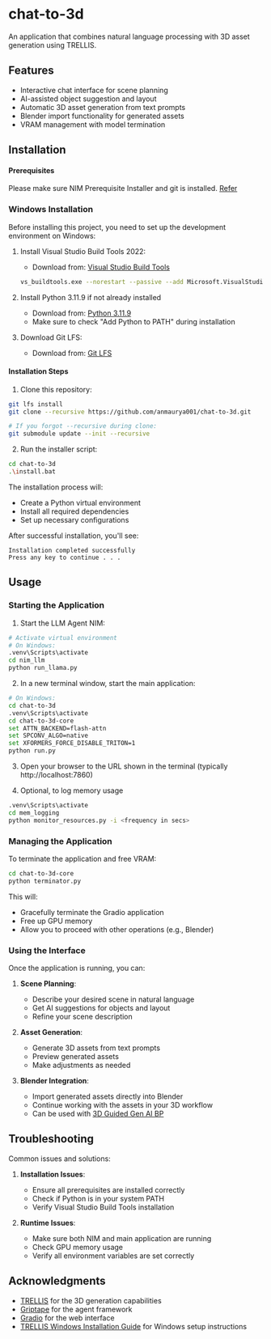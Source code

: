 ﻿# chat-to-3d

An application that combines natural language processing with 3D asset generation using TRELLIS.

## Features

- Interactive chat interface for scene planning
- AI-assisted object suggestion and layout
- Automatic 3D asset generation from text prompts
- Blender import functionality for generated assets
- VRAM management with model termination

## Installation 

#### Prerequisites
Please make sure NIM Prerequisite Installer and git is installed. [Refer](https://github.com/NVIDIA-AI-Blueprints/3d-guided-genai-rtx?tab=readme-ov-file#prerequisites)

### Windows Installation 

Before installing this project, you need to set up the development environment on Windows:

1. Install Visual Studio Build Tools 2022:
   - Download from: [Visual Studio Build Tools](https://visualstudio.microsoft.com/visual-cpp-build-tools/)
   ```bash
   vs_buildtools.exe --norestart --passive --add Microsoft.VisualStudio.Workload.VCTools --includeRecommended
   ```

2. Install Python 3.11.9 if not already installed
   - Download from: [Python 3.11.9](https://www.python.org/downloads/release/python-3119/)
   - Make sure to check "Add Python to PATH" during installation

3. Download Git LFS:
   - Download from: [Git LFS](https://git-lfs.com/)


#### Installation Steps

1. Clone this repository:
```bash
git lfs install
git clone --recursive https://github.com/anmaurya001/chat-to-3d.git

# If you forgot --recursive during clone:
git submodule update --init --recursive
```

2. Run the installer script:
```bash
cd chat-to-3d
.\install.bat
```

The installation process will:
- Create a Python virtual environment
- Install all required dependencies
- Set up necessary configurations

After successful installation, you'll see:
```
Installation completed successfully
Press any key to continue . . .
```

## Usage

### Starting the Application

1. Start the LLM Agent NIM:
```bash
# Activate virtual environment
# On Windows:
.venv\Scripts\activate
cd nim_llm
python run_llama.py
```

2. In a new terminal window, start the main application:
```bash
# On Windows:
cd chat-to-3d
.venv\Scripts\activate
cd chat-to-3d-core
set ATTN_BACKEND=flash-attn
set SPCONV_ALGO=native
set XFORMERS_FORCE_DISABLE_TRITON=1
python run.py
```

3. Open your browser to the URL shown in the terminal (typically http://localhost:7860)

4. Optional, to log memory usage
```bash
.venv\Scripts\activate
cd mem_logging
python monitor_resources.py -i <frequency in secs>
```

### Managing the Application

To terminate the application and free VRAM:
```bash
cd chat-to-3d-core
python terminator.py
```
This will:
- Gracefully terminate the Gradio application
- Free up GPU memory
- Allow you to proceed with other operations (e.g., Blender)

### Using the Interface

Once the application is running, you can:

1. **Scene Planning**:
   - Describe your desired scene in natural language
   - Get AI suggestions for objects and layout
   - Refine your scene description

2. **Asset Generation**:
   - Generate 3D assets from text prompts
   - Preview generated assets
   - Make adjustments as needed

3. **Blender Integration**:
   - Import generated assets directly into Blender
   - Continue working with the assets in your 3D workflow
   - Can be used with  [3D Guided Gen AI BP](https://github.com/NVIDIA-AI-Blueprints/3d-guided-genai-rtx)

## Troubleshooting

Common issues and solutions:

1. **Installation Issues**:
   - Ensure all prerequisites are installed correctly
   - Check if Python is in your system PATH
   - Verify Visual Studio Build Tools installation

2. **Runtime Issues**:
   - Make sure both NIM and main application are running
   - Check GPU memory usage
   - Verify all environment variables are set correctly

## Acknowledgments

- [TRELLIS](https://github.com/microsoft/TRELLIS) for the 3D generation capabilities
- [Griptape](https://github.com/griptape-ai/griptape) for the agent framework
- [Gradio](https://github.com/gradio-app/gradio) for the web interface
- [TRELLIS Windows Installation Guide](https://github.com/ericcraft-mh/TRELLIS-install-windows) for Windows setup instructions 